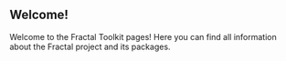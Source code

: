 ## Welcome!

Welcome to the Fractal Toolkit pages!
Here you can find all information about the Fractal project and its packages.
